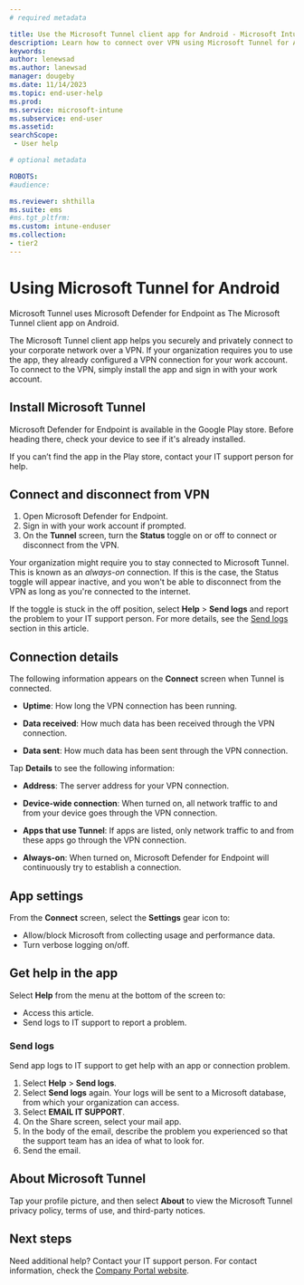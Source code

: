 ```yaml
---
# required metadata

title: Use the Microsoft Tunnel client app for Android - Microsoft Intune  | Microsoft Docs
description: Learn how to connect over VPN using Microsoft Tunnel for Android.  
keywords:
author: lenewsad
ms.author: lanewsad
manager: dougeby
ms.date: 11/14/2023
ms.topic: end-user-help
ms.prod:
ms.service: microsoft-intune
ms.subservice: end-user
ms.assetid: 
searchScope:
 - User help

# optional metadata

ROBOTS:  
#audience:

ms.reviewer: shthilla
ms.suite: ems
#ms.tgt_pltfrm:
ms.custom: intune-enduser
ms.collection:
- tier2
---
```



# Using Microsoft Tunnel for Android

Microsoft Tunnel uses Microsoft Defender for Endpoint as The Microsoft Tunnel client app on Android.

The Microsoft Tunnel client app helps you securely and privately connect to your corporate network over a VPN. If your organization requires you to use the app, they already configured a VPN connection for your work account. To connect to the VPN, simply install the app and sign in with your work account.

## Install Microsoft Tunnel

Microsoft Defender for Endpoint is available in the Google Play store. Before heading there, check your device to see if it's already installed.

If you can’t find the app in the Play store, contact your IT support person for help.  

## Connect and disconnect from VPN  

1. Open Microsoft Defender for Endpoint.
2. Sign in with your work account if prompted.
3. On the **Tunnel** screen, turn the **Status** toggle on or off to connect or disconnect from the VPN. 

Your organization might require you to stay connected to Microsoft Tunnel. This is known as an *always-on* connection. If this is the case, the Status toggle will appear inactive, and you won't be able to disconnect from the VPN as long as you're connected to the internet. 

If the toggle is stuck in the off position, select **Help** > **Send logs** and report the problem to your IT support person. For more details, see the [Send logs](use-microsoft-tunnel-android.md#send-logs) section in this article.  

## Connection details

The following information appears on the **Connect** screen when Tunnel is connected.  

* **Uptime**: How long the VPN connection has been running. 

* **Data received**: How much data has been received through the VPN connection. 

* **Data sent**: How much data has been sent through the VPN connection.  

Tap **Details** to see the following information:  

* **Address**: The server address for your VPN connection. 

* **Device-wide connection**: When turned on, all network traffic to and from your device goes through the VPN connection.

* **Apps that use Tunnel**: If apps are listed, only network traffic to and from these apps go through the VPN connection.

* **Always-on**: When turned on, Microsoft Defender for Endpoint will continuously try to establish a connection.

## App settings  

From the **Connect** screen, select the **Settings** gear icon to:

* Allow/block Microsoft from collecting usage and performance data.
* Turn verbose logging on/off.

## Get help in the app

Select **Help** from the menu at the bottom of the screen to:  

* Access this article.  
* Send logs to IT support to report a problem.  

### Send logs

Send app logs to IT support to get help with an app or connection problem.

1. Select **Help** > **Send logs**.
2. Select **Send logs** again. Your logs will be sent to a Microsoft database, from which your organization can access.
3. Select **EMAIL IT SUPPORT**.
4. On the Share screen, select your mail app.
5. In the body of the email, describe the problem you experienced so that the support team has an idea of what to look for.
6. Send the email.

## About Microsoft Tunnel

Tap your profile picture, and then select **About** to view the Microsoft Tunnel privacy policy, terms of use, and third-party notices.   

## Next steps

Need additional help? Contact your IT support person. For contact information, check the [Company Portal website](https://go.microsoft.com/fwlink/?linkid=2010980).


